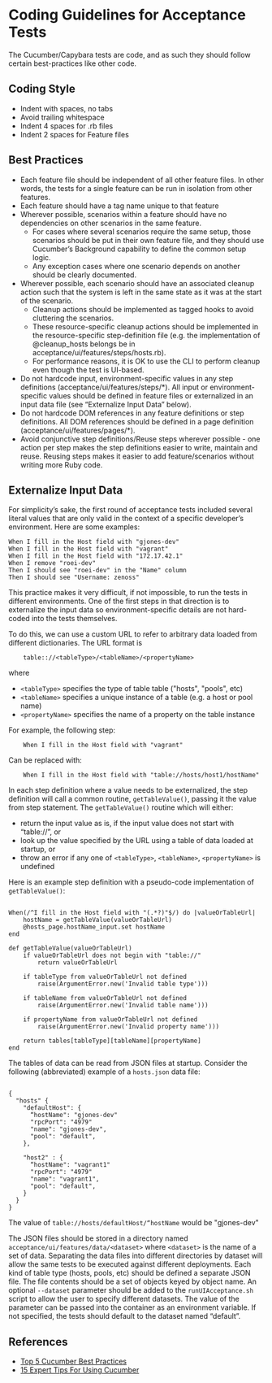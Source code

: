 # Coding Guidelines for Acceptance Tests
The Cucumber/Capybara tests are code, and as such they should follow certain best-practices like other code.

## Coding Style
 * Indent with spaces, no tabs
 * Avoid trailing whitespace
 * Indent 4 spaces for .rb files
 * Indent 2 spaces for Feature files

## Best Practices
 * Each feature file should be independent of all other feature files. In other words, the tests for a single feature can be run in isolation from other features.
 * Each feature should have a tag name unique to that feature
 * Wherever possible, scenarios within a feature should have no dependencies on other scenarios in the same feature.
   * For cases where several scenarios require the same setup, those scenarios should be put in their own feature file, and they should use Cucumber’s Background capability to define the common setup logic.
   * Any exception cases where one scenario depends on another should be clearly documented.
 * Wherever possible, each scenario should have an associated cleanup action such that the system is left in the same state as it was at the start of the scenario.
   * Cleanup actions should be implemented as tagged hooks to avoid cluttering the scenarios.
   * These resource-specific cleanup actions should be implemented in the resource-specific step-definition file (e.g. the implementation of @cleanup_hosts belongs be in acceptance/ui/features/steps/hosts.rb).
   * For performance reasons, it is OK to use the CLI to perform cleanup even though the test is UI-based.
 * Do not hardcode input, environment-specific values in any step definitions (acceptance/ui/features/steps/*). All input or environment-specific values should be defined in feature files or externalized in an input data file (see “Externalize Input Data” below).
 * Do not hardcode DOM references in any feature definitions or step definitions. All DOM references should be defined in a page definition (acceptance/ui/features/pages/*).
 * Avoid conjunctive step definitions/Reuse steps wherever possible - one action per step makes the step definitions easier to write, maintain and reuse. Reusing steps makes it easier to add feature/scenarios without writing more Ruby code.

## Externalize Input Data
For simplicity’s sake, the first round of acceptance tests included several literal values that are only valid in the context of a specific developer’s environment. Here are some examples:

```
When I fill in the Host field with "gjones-dev"
When I fill in the Host field with "vagrant"
When I fill in the Host field with "172.17.42.1"
When I remove "roei-dev"
Then I should see "roei-dev" in the "Name" column
Then I should see "Username: zenoss"
```

This practice makes it very difficult, if not impossible, to run the tests in different environments.  One of the first steps in that direction is to externalize the input data so environment-specific details are not hard-coded into the tests themselves.

To do this, we can use a custom URL to refer to arbitrary data loaded from different dictionaries. The URL format is

```
    table:://<tableType>/<tableName>/<propertyName>
```

where

 * `<tableType>`	specifies the type of table table ("hosts", "pools", etc)
 * `<tableName>`	specifies a unique instance of a table (e.g. a host or pool name)
 * `<propertyName>`	specifies the name of a property on the table instance

For example, the following step:

```
    When I fill in the Host field with "vagrant"
```

Can be replaced with:

```
    When I fill in the Host field with "table://hosts/host1/hostName"
```

In each step definition where a value needs to be externalized, the step definition will call a common routine, `getTableValue()`, passing it the value from step statement. The `getTableValue()` routine which will either:

 * return the input value as is, if the input value does not start with “table://”, or
 * look up the value specified by the URL using a table of data loaded at startup, or
 * throw an error if any one of `<tableType>`, `<tableName>`, `<propertyName>` is undefined

Here is an example step definition with a pseudo-code implementation of `getTableValue()`:

```

When(/^I fill in the Host field with "(.*?)"$/) do |valueOrTableUrl|
    hostName = getTableValue(valueOrTableUrl)
    @hosts_page.hostName_input.set hostName
end

def getTableValue(valueOrTableUrl)
    if valueOrTableUrl does not begin with "table://"
        return valueOrTableUrl

    if tableType from valueOrTableUrl not defined
        raise(ArgumentError.new('Invalid table type')))

    if tableName from valueOrTableUrl not defined
        raise(ArgumentError.new('Invalid table name')))

    if propertyName from valueOrTableUrl not defined
        raise(ArgumentError.new('Invalid property name')))

    return tables[tableType][tableName][propertyName]
end
```

The tables of data can be read from JSON files at startup.  Consider the following (abbreviated) example of a `hosts.json` data file:

```

{
  "hosts" {
    "defaultHost": {
      “hostName": "gjones-dev"
      "rpcPort": "4979"
      "name": "gjones-dev",
      "pool": "default",
    },

    "host2" : {
      “hostName": "vagrant1"
      "rpcPort": "4979"
      "name": "vagrant1",
      "pool": "default",
    }
  }
}
```
The value of `table://hosts/defaultHost/“hostName` would be "gjones-dev"

The JSON files should be stored in a directory named `acceptance/ui/features/data/<dataset>`  where `<dataset>` is the name of a set of data. Separating the data files into different directories by dataset will allow the same tests to be executed against different deployments. Each kind of table type (hosts, pools, etc) should be defined a separate JSON file. The file contents should be a set of objects keyed by object name.  An optional `--dataset` parameter should be added to the `runUIAcceptance.sh` script to allow the user to specify different datasets.  The value of the parameter can be passed into the container as an environment variable. If not specified, the tests should default to the dataset named “default”.



## References
 * [Top 5 Cucumber Best Practices](http://blog.codeship.com/cucumber-best-practices/)
 * [15 Expert Tips For Using Cucumber](https://blog.engineyard.com/2009/15-expert-tips-for-using-cucumber)
